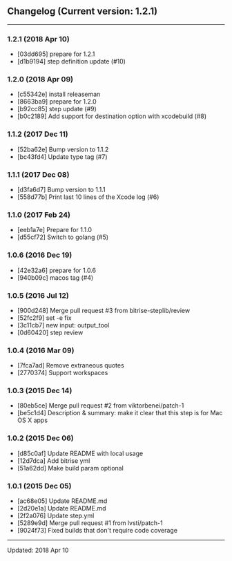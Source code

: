 ## Changelog (Current version: 1.2.1)

-----------------

### 1.2.1 (2018 Apr 10)

* [03dd695] prepare for 1.2.1
* [d1b9194] step definition update (#10)

### 1.2.0 (2018 Apr 09)

* [c55342e] install releaseman
* [8663ba9] prepare for 1.2.0
* [b92cc85] step update (#9)
* [b0c2189] Add support for destination option with xcodebuild (#8)

### 1.1.2 (2017 Dec 11)

* [52ba62e] Bump version to 1.1.2
* [bc43fd4] Update type tag (#7)

### 1.1.1 (2017 Dec 08)

* [d3fa6d7] Bump version to 1.1.1
* [558d77b] Print last 10 lines of the Xcode log (#6)

### 1.1.0 (2017 Feb 24)

* [eeb1a7e] Prepare for 1.1.0
* [d55cf72] Switch to golang (#5)

### 1.0.6 (2016 Dec 19)

* [42e32a6] prepare for 1.0.6
* [940b09c] macos tag (#4)

### 1.0.5 (2016 Jul 12)

* [900d248] Merge pull request #3 from bitrise-steplib/review
* [52fc2f9] set -e fix
* [3c11cb7] new input: output_tool
* [0d60420] step review

### 1.0.4 (2016 Mar 09)

* [7fca7ad] Remove extraneous quotes
* [2770374] Support workspaces

### 1.0.3 (2015 Dec 14)

* [80eb5ce] Merge pull request #2 from viktorbenei/patch-1
* [be5c1d4] Description & summary: make it clear that this step is for Mac OS X apps

### 1.0.2 (2015 Dec 06)

* [d85c0af] Update README with local usage
* [12d7dca] Add bitrise yml
* [51a62dd] Make build param optional

### 1.0.1 (2015 Dec 05)

* [ac68e05] Update README.md
* [2d20e1a] Update README.md
* [2f2a076] Update step.yml
* [5289e9d] Merge pull request #1 from lvsti/patch-1
* [9024f73] Fixed builds that don't require code coverage

-----------------

Updated: 2018 Apr 10